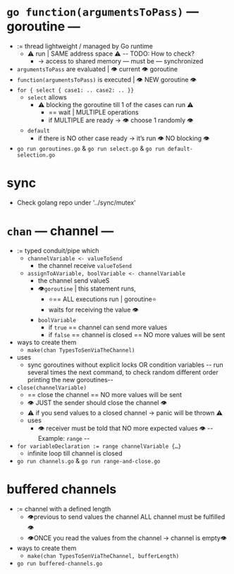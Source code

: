 # `go function(argumentsToPass)` — goroutine —
* := thread lightweight / managed by Go runtime
  * ⚠️ run | SAME address space ⚠️ -- TODO: How to check?
    * → access to shared memory — must be — synchronized
* `argumentsToPass` are evaluated | 👁️ current 👁️ goroutine
* `function(argumentsToPass)` is executed | 👁️ NEW goroutine 👁️
* `for { select { case1: .. case2: .. }}`
  * `select` allows
    * ⚠️ blocking the goroutine till 1 of the cases can run ⚠️
      * == wait | MULTIPLE operations
      * if MULTIPLE are ready → 👁️ choose 1 randomly 👁️
  * `default`
    * if there is NO other case ready → it’s run 👁️ NO blocking 👁️
* `go run goroutines.go` & `go run select.go` & `go run default-selection.go`

# sync
* Check golang repo under '../sync/mutex'

# `chan` — channel —
* := typed conduit/pipe which
  * `channelVariable <- valueToSend`
    * the channel receive `valueToSend`
  * `assignToAVariable, boolVariable <- channelVariable`
    * the channel send valueS 
    * 👁`goroutine` | this statement runs, 
      * ⭐️== ALL executions run | goroutine⭐️
      * waits for receiving the value 👁️
    * `boolVariable`
      * if `true` == channel can send more values
      * if `false` == channel is closed == NO more values will be sent
* ways to create them
  * `make(chan TypesToSenViaTheChannel)`
* uses
  * sync goroutines without explicit locks OR condition variables -- run several times the next command, to check random different order printing the new goroutines--
* `close(channelVariable)`
  * == close the channel == NO more values will be sent
  * 👁️ JUST the sender should close the channel 👁️
  * ⚠️ if you send values to a closed channel → panic will be thrown ⚠️
  * uses
    * 👁️ receiver must be told that NO more expected values 👁️ -- Example: `range` --
* `for variableDeclaration := range channelVariable {…}`
  * infinite loop till channel is closed
* `go run channels.go` & `go run range-and-close.go`

# buffered channels
* := channel with a defined length
  * 👁️previous to send values the channel ALL channel must be fulfilled 👁️
  * 👁️ONCE you read the values from the channel → channel is empty👁️
* ways to create them
  * `make(chan TypesToSenViaTheChannel, bufferLength)`
* `go run buffered-channels.go`
